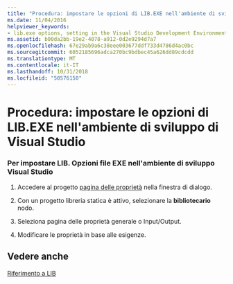 ```yaml
---
title: "Procedura: impostare le opzioni di LIB.EXE nell'ambiente di sviluppo di Visual Studio"
ms.date: 11/04/2016
helpviewer_keywords:
- lib.exe options, setting in the Visual Studio Development Environment
ms.assetid: b00da2bb-19e2-4078-a912-0d2e9294d7a7
ms.openlocfilehash: 67e29ab9a6c38eee003677ddf733d4786d4ac0bc
ms.sourcegitcommit: 6052185696adca270bc9bdbec45a626dd89cdcdd
ms.translationtype: MT
ms.contentlocale: it-IT
ms.lasthandoff: 10/31/2018
ms.locfileid: "50576150"
---
```

# <a name="how-to-set-libexe-options-in-the-visual-studio-development-environment"></a>Procedura: impostare le opzioni di LIB.EXE nell'ambiente di sviluppo di Visual Studio

### <a name="to-set-libexe-options-in-the-visual-studio-development-environment"></a>Per impostare LIB. Opzioni file EXE nell'ambiente di sviluppo Visual Studio

1. Accedere al progetto [pagina delle proprietà](../../ide/working-with-project-properties.md) nella finestra di dialogo.

1. Con un progetto libreria statica è attivo, selezionare la **bibliotecario** nodo.

1. Seleziona pagina delle proprietà generale o Input/Output.

1. Modificare le proprietà in base alle esigenze.

## <a name="see-also"></a>Vedere anche

[Riferimento a LIB](../../build/reference/lib-reference.md)
